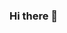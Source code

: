 ### Hi there 👋
<!--I’m quickly understand the tasks and unfamiliar code. Permanent learning allows me to solve any web-challenges. I have always invested time and effort in core skills for building web-technology and this approach has helped me pick up new skills quickly and succeed on challenging projects many times.

I have more then 10 years of web development experience, mostly on the JavaScript, PHP and MySql, PostgreSql. Recently, I
started building neural networks on JS. In most my projects I used full stack of web-technology such as:
Adobe Photoshop
MySQL
SQL
PostgreSQL
HTML
CSS
Ajax
JavaScript
jQuery
Создание сайтов
Joomla CMS
CMS Wordpress
Bitrix
PHP
ООП
Git
XML
MVC
Solid
Restful Api
Bootstrap
Laravel
Photoshop, MangaStudio, ect.

Also, I’m strongly interest in Deep Learning, Math, and Physics. In my free time, I learning Japanese, fond of design and cooking:) 

If you interested to work with me remote or if you want to invite me in your company - please, contact me via email. Thank you for your attention :)-->
<!--
**Trish-Mundus/Trish-Mundus** is a ✨ _special_ ✨ repository because its `README.md` (this file) appears on your GitHub profile.

Here are some ideas to get you started:

- 🔭 I’m currently working on ...
- 🌱 I’m currently learning ...
- 👯 I’m looking to collaborate on ...
- 🤔 I’m looking for help with ...
- 💬 Ask me about ...
- 📫 How to reach me: ...
- 😄 Pronouns: ...
- ⚡ Fun fact: ...
-->
